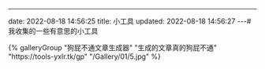 ---
date: 2022-08-18 14:56:25
title: 小工具
updated: 2022-08-18 14:56:27
---# 我收集的一些有意思的小工具

<div class="gallery-group-main">{% galleryGroup "狗屁不通文章生成器" "生成的文章真的狗屁不通" "https://tools-yxlr.tk/gp" "/Gallery/01/5.jpg" %}

</div>


